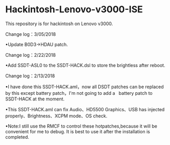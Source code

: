 # Hackintosh-Lenovo-v3000-ISE
    
This repository is for hackintosh on Lenovo v3000.

Change log：3/05/2018

•Update B0D3->HDAU patch.

Change log：2/22/2018

•Add SSDT-ASL0 to the SSDT-HACK.dsl to store the brightless after reboot.


Change log：2/13/2018

•I have done this SSDT-HACK.aml，now all DSDT patches can be replaced by this except battery patch，I'm not going to add a    battery patch to SSDT-HACK at the moment.

•This SSDT-HACK.aml can fix Audio、HD5500 Graphics、USB has injected properly、Brightness、XCPM mode、OS check.

•Note:I still use the RMCF to control these hotpatches,because it will be convenient for me to debug. 
It is best to use it after the installation is completed.
